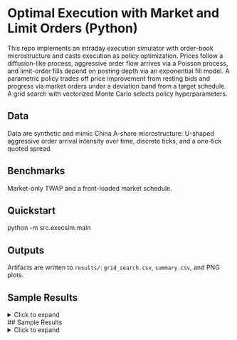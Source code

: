 # Optimal Execution with Market and Limit Orders (Python)

This repo implements an intraday execution simulator with order-book microstructure and casts execution as policy optimization. Prices follow a diffusion-like process, aggressive order flow arrives via a Poisson process, and limit-order fills depend on posting depth via an exponential fill model. A parametric policy trades off price improvement from resting bids and progress via market orders under a deviation band from a target schedule. A grid search with vectorized Monte Carlo selects policy hyperparameters.

## Data
Data are synthetic and mimic China A-share microstructure: U-shaped aggressive order arrival intensity over time, discrete ticks, and a one-tick quoted spread.

## Benchmarks
Market-only TWAP and a front-loaded market schedule.

## Quickstart
python -m src.execsim.main

## Outputs
Artifacts are written to `results/`: `grid_search.csv`, `summary.csv`, and PNG plots.
## Sample Results
<details>
<summary>Click to expand</summary>

<p align="center">
  <img src="assets/price.png" width="420" alt="Mid price path">
  <img src="assets/inventory.png" width="420" alt="Target vs filled inventory">
</p>

<p align="center">
  <img src="assets/depth.png" width="600" alt="Posted depth over time">
</p>

</details>
## Sample Results
<details>
<summary>Click to expand</summary>

<p align="center">
  <img src="assets/price.png" width="420" alt="Mid price path">
  <img src="assets/inventory.png" width="420" alt="Target vs filled inventory">
</p>

<p align="center">
  <img src="assets/depth.png" width="600" alt="Posted depth over time">
</p>

</details>

